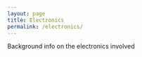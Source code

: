 ```yaml
---
layout: page
title: Electronics
permalink: /electronics/
---
```


Background info on the electronics involved
